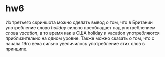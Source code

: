 # hw6
Из третьего скриншота можно сделать вывод о том, что в Британии употребление слово *holiday* сильно преобладает над употреблением слова *vacation*, в то время как в США holiday и vacation употребляются приблизительно на одном уровне. Также можно сказать о том, что с начала 19го века сильно увеличилось употребление этих слов в принципе.
